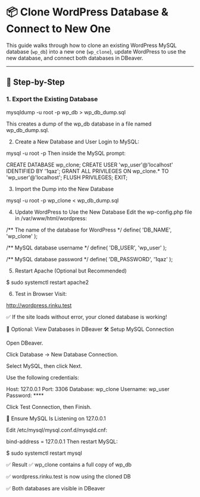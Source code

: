 # 📦 Clone WordPress Database & Connect to New One

This guide walks through how to clone an existing WordPress MySQL database (`wp_db`) into a new one (`wp_clone`), update WordPress to use the new database, and connect both databases in DBeaver.

---

## 🔁 Step-by-Step

### 1. Export the Existing Database

mysqldump -u root -p wp_db > wp_db_dump.sql

This creates a dump of the wp_db database in a file named wp_db_dump.sql.


2. Create a New Database and User
Login to MySQL:

mysql -u root -p
Then inside the MySQL prompt:

CREATE DATABASE wp_clone;
CREATE USER 'wp_user'@'localhost' IDENTIFIED BY '1qaz';
GRANT ALL PRIVILEGES ON wp_clone.* TO 'wp_user'@'localhost';
FLUSH PRIVILEGES;
EXIT;



3. Import the Dump into the New Database

mysql -u root -p wp_clone < wp_db_dump.sql



4. Update WordPress to Use the New Database
Edit the wp-config.php file in /var/www/html/wordpress:

/** The name of the database for WordPress */
define( 'DB_NAME', 'wp_clone' );

/** MySQL database username */
define( 'DB_USER', 'wp_user' );

/** MySQL database password */
define( 'DB_PASSWORD', '1qaz' );



5. Restart Apache (Optional but Recommended)

$ sudo systemctl restart apache2



6. Test in Browser
Visit:

http://wordpress.rinku.test

✅ If the site loads without error, your cloned database is working!


🐬 Optional: View Databases in DBeaver
🛠️ Setup MySQL Connection


Open DBeaver.


Click Database → New Database Connection.


Select MySQL, then click Next.


Use the following credentials:


Host: 127.0.0.1
Port: 3306
Database: wp_clone
Username: wp_user
Password: ****


Click Test Connection, then Finish.

🔧 Ensure MySQL Is Listening on 127.0.0.1


Edit /etc/mysql/mysql.conf.d/mysqld.cnf:


bind-address = 127.0.0.1
Then restart MySQL:


$ sudo systemctl restart mysql



✅ Result
✅ wp_clone contains a full copy of wp_db

✅ wordpress.rinku.test is now using the cloned DB

✅ Both databases are visible in DBeaver

